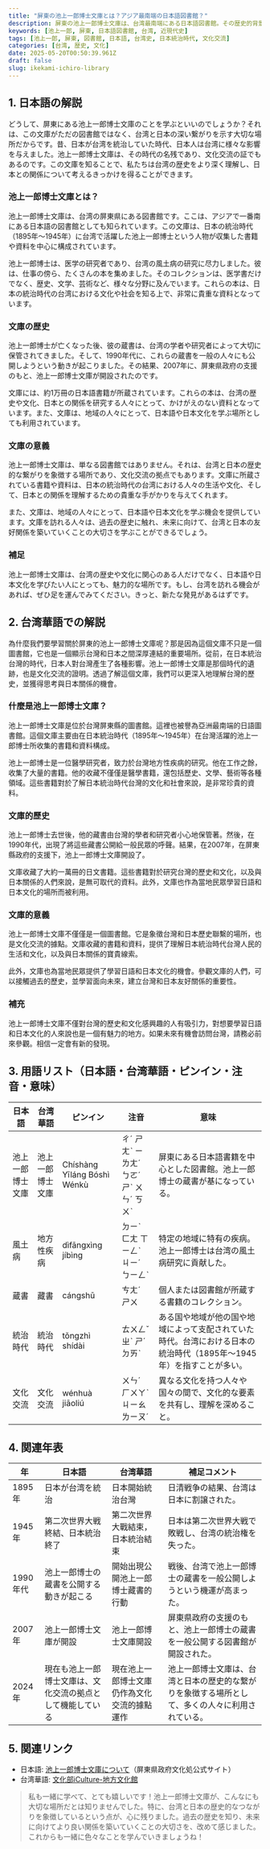 ```yaml
---
title: "屏東の池上一郎博士文庫とは？アジア最南端の日本語図書館？"
description: 屏東の池上一郎博士文庫は、台湾最南端にある日本語図書館。その歴史的背景と意義をやさしい日本語と台湾華語で解説します。
keywords: [池上一郎, 屏東, 日本語図書館, 台湾, 近現代史]
tags: [池上一郎, 屏東, 図書館, 日本語, 台湾史, 日本統治時代, 文化交流]
categories: [台湾, 歴史, 文化]
date: 2025-05-20T00:50:39.961Z
draft: false
slug: ikekami-ichiro-library
---
```


## 1. 日本語の解説

どうして、屏東にある池上一郎博士文庫のことを学ぶといいのでしょうか？それは、この文庫がただの図書館ではなく、台湾と日本の深い繋がりを示す大切な場所だからです。昔、日本が台湾を統治していた時代、日本人は台湾に様々な影響を与えました。池上一郎博士文庫は、その時代の名残であり、文化交流の証でもあるのです。この文庫を知ることで、私たちは台湾の歴史をより深く理解し、日本との関係について考えるきっかけを得ることができます。

### 池上一郎博士文庫とは？

池上一郎博士文庫は、台湾の屏東県にある図書館です。ここは、アジアで一番南にある日本語の図書館としても知られています。この文庫は、日本の統治時代（1895年～1945年）に台湾で活躍した池上一郎博士という人物が収集した書籍や資料を中心に構成されています。

池上一郎博士は、医学の研究者であり、台湾の風土病の研究に尽力しました。彼は、仕事の傍ら、たくさんの本を集めました。そのコレクションは、医学書だけでなく、歴史、文学、芸術など、様々な分野に及んでいます。これらの本は、日本の統治時代の台湾における文化や社会を知る上で、非常に貴重な資料となっています。

### 文庫の歴史

池上一郎博士が亡くなった後、彼の蔵書は、台湾の学者や研究者によって大切に保管されてきました。そして、1990年代に、これらの蔵書を一般の人々にも公開しようという動きが起こりました。その結果、2007年に、屏東県政府の支援のもと、池上一郎博士文庫が開設されたのです。

文庫には、約1万冊の日本語書籍が所蔵されています。これらの本は、台湾の歴史や文化、日本との関係を研究する人々にとって、かけがえのない資料となっています。また、文庫は、地域の人々にとって、日本語や日本文化を学ぶ場所としても利用されています。

### 文庫の意義

池上一郎博士文庫は、単なる図書館ではありません。それは、台湾と日本の歴史的な繋がりを象徴する場所であり、文化交流の拠点でもあります。文庫に所蔵されている書籍や資料は、日本の統治時代の台湾における人々の生活や文化、そして、日本との関係を理解するための貴重な手がかりを与えてくれます。

また、文庫は、地域の人々にとって、日本語や日本文化を学ぶ機会を提供しています。文庫を訪れる人々は、過去の歴史に触れ、未来に向けて、台湾と日本の友好関係を築いていくことの大切さを学ぶことができるでしょう。

### 補足

池上一郎博士文庫は、台湾の歴史や文化に関心のある人だけでなく、日本語や日本文化を学びたい人にとっても、魅力的な場所です。もし、台湾を訪れる機会があれば、ぜひ足を運んでみてください。きっと、新たな発見があるはずです。

## 2. 台湾華語での解説

為什麼我們要學習關於屏東的池上一郎博士文庫呢？那是因為這個文庫不只是一個圖書館，它也是一個顯示台灣和日本之間深厚連結的重要場所。從前，在日本統治台灣的時代，日本人對台灣產生了各種影響。池上一郎博士文庫是那個時代的遺跡，也是文化交流的證明。透過了解這個文庫，我們可以更深入地理解台灣的歷史，並獲得思考與日本關係的機會。

### 什麼是池上一郎博士文庫？

池上一郎博士文庫是位於台灣屏東縣的圖書館。這裡也被譽為亞洲最南端的日語圖書館。這個文庫主要由在日本統治時代（1895年～1945年）在台灣活躍的池上一郎博士所收集的書籍和資料構成。

池上一郎博士是一位醫學研究者，致力於台灣地方性疾病的研究。他在工作之餘，收集了大量的書籍。他的收藏不僅僅是醫學書籍，還包括歷史、文學、藝術等各種領域。這些書籍對於了解日本統治時代台灣的文化和社會來說，是非常珍貴的資料。

### 文庫的歷史

池上一郎博士去世後，他的藏書由台灣的學者和研究者小心地保管著。然後，在1990年代，出現了將這些藏書公開給一般民眾的呼聲。結果，在2007年，在屏東縣政府的支援下，池上一郎博士文庫開設了。

文庫收藏了大約一萬冊的日文書籍。這些書籍對於研究台灣的歷史和文化，以及與日本關係的人們來說，是無可取代的資料。此外，文庫也作為當地民眾學習日語和日本文化的場所而被利用。

### 文庫的意義

池上一郎博士文庫不僅僅是一個圖書館。它是象徵台灣和日本歷史聯繫的場所，也是文化交流的據點。文庫收藏的書籍和資料，提供了理解日本統治時代台灣人民的生活和文化，以及與日本關係的寶貴線索。

此外，文庫也為當地民眾提供了學習日語和日本文化的機會。參觀文庫的人們，可以接觸過去的歷史，並學習面向未來，建立台灣和日本友好關係的重要性。

### 補充

池上一郎博士文庫不僅對台灣的歷史和文化感興趣的人有吸引力，對想要學習日語和日本文化的人來說也是一個有魅力的地方。如果未來有機會訪問台灣，請務必前來參觀。相信一定會有新的發現。

## 3. 用語リスト（日本語・台湾華語・ピンイン・注音・意味）

| 日本語          | 台湾華語        | ピンイン        | 注音      | 意味                                                                                                                               |
|---------------|---------------|---------------|---------|-----------------------------------------------------------------------------------------------------------------------------------|
| 池上一郎博士文庫   | 池上一郎博士文庫   | Chíshàng Yīláng Bóshì Wénkù | ㄔˊ ㄕㄤˋ ㄧ ㄌㄤˊ ㄅㄛˊ ㄕˋ ㄨㄣˊ ㄎㄨˋ | 屏東にある日本語書籍を中心とした図書館。池上一郎博士の蔵書が基になっている。                                                                                |
| 風土病          | 地方性疾病        | dìfāngxìng jíbìng | ㄉㄧˋ ㄈㄤ ㄒㄧㄥˋ ㄐㄧˊ ㄅㄧㄥˋ | 特定の地域に特有の疾病。池上一郎博士は台湾の風土病研究に貢献した。                                                                                             |
| 蔵書            | 藏書            | cángshū         | ㄘㄤˊ ㄕㄨ | 個人または図書館が所蔵する書籍のコレクション。                                                                                                  |
| 統治時代         | 統治時代         | tǒngzhì shídài   | ㄊㄨㄥˇ ㄓˋ ㄕˊ ㄉㄞˋ | ある国や地域が他の国や地域によって支配されていた時代。台湾における日本の統治時代（1895年～1945年）を指すことが多い。                                                                 |
| 文化交流         | 文化交流         | wénhuà jiāoliú  | ㄨㄣˊ ㄏㄨㄚˋ ㄐㄧㄠ ㄌㄧㄡˊ | 異なる文化を持つ人々や国々の間で、文化的な要素を共有し、理解を深めること。                                                                                            |

## 4. 関連年表

| 年       | 日本語                                  | 台湾華語                                | 補足コメント                                                                                                                             |
|----------|---------------------------------------|---------------------------------------|------------------------------------------------------------------------------------------------------------------------------------|
| 1895年   | 日本が台湾を統治                      | 日本開始統治台灣                       | 日清戦争の結果、台湾は日本に割譲された。                                                                                                                 |
| 1945年   | 第二次世界大戦終結、日本統治終了            | 第二次世界大戰結束，日本統治結束            | 日本は第二次世界大戦で敗戦し、台湾の統治権を失った。                                                                                                              |
| 1990年代  | 池上一郎博士の蔵書を公開する動きが起こる   | 開始出現公開池上一郎博士藏書的行動           | 戦後、台湾で池上一郎博士の蔵書を一般公開しようという機運が高まった。                                                                                                           |
| 2007年   | 池上一郎博士文庫が開設                | 池上一郎博士文庫開設                 | 屏東県政府の支援のもと、池上一郎博士の蔵書を一般公開する図書館が開設された。                                                                                                    |
| 2024年   | 現在も池上一郎博士文庫は、文化交流の拠点として機能している | 現在池上一郎博士文庫仍作為文化交流的據點運作 | 池上一郎博士文庫は、台湾と日本の歴史的な繋がりを象徴する場所として、多くの人々に利用されている。                                                                                              |

## 5. 関連リンク

*   日本語: [池上一郎博士文庫について](http://www.cultural.pthg.gov.tw/bin/home.php)（屏東県政府文化処公式サイト）
*   台湾華語: [文化部iCulture-地方文化館](https://library.moc.gov.tw/localculturalhall/HallDetail.jsp?hallId=211)

> 私も一緒に学べて、とても嬉しいです！池上一郎博士文庫が、こんなにも大切な場所だとは知りませんでした。特に、台湾と日本の歴史的なつながりを象徴しているという点が、心に残りました。過去の歴史を知り、未来に向けてより良い関係を築いていくことの大切さを、改めて感じました。これからも一緒に色々なことを学んでいきましょうね！